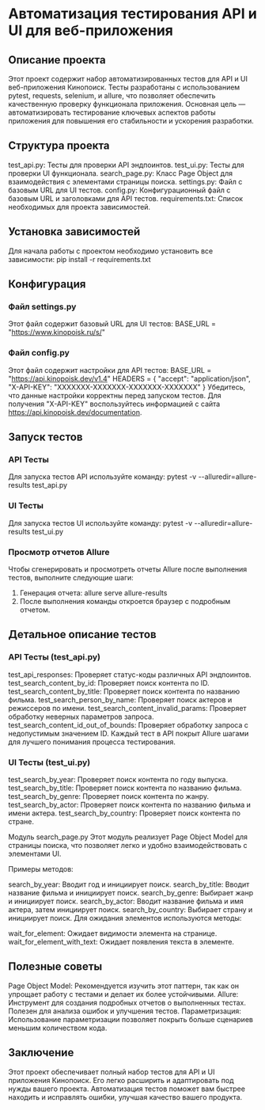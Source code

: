 # Автоматизация тестирования API и UI для веб-приложения
## Описание проекта
Этот проект содержит набор автоматизированных тестов для API и UI веб-приложения Кинопоиск. Тесты разработаны с использованием pytest, requests, selenium, и allure, что позволяет обеспечить качественную проверку функционала приложения. Основная цель — автоматизировать тестирование ключевых аспектов работы приложения для повышения его стабильности и ускорения разработки.

## Структура проекта
test_api.py: Тесты для проверки API эндпоинтов.
test_ui.py: Тесты для проверки UI функционала.
search_page.py: Класс Page Object для взаимодействия с элементами страницы поиска.
settings.py: Файл с базовым URL для UI тестов.
config.py: Конфигурационный файл с базовым URL и заголовками для API тестов.
requirements.txt: Список необходимых для проекта зависимостей.

## Установка зависимостей
Для начала работы с проектом необходимо установить все зависимости:
pip install -r requirements.txt

## Конфигурация
### Файл settings.py
Этот файл содержит базовый URL для UI тестов:
BASE_URL = "https://www.kinopoisk.ru/s/"

### Файл config.py
Этот файл содержит настройки для API тестов:
BASE_URL = "https://api.kinopoisk.dev/v1.4"
HEADERS = {
    "accept": "application/json",
    "X-API-KEY": "XXXXXXX-XXXXXXX-XXXXXXX-XXXXXXX"
}
Убедитесь, что данные настройки корректны перед запуском тестов. Для получения "X-API-KEY" воспользуйтесь информацией с сайта https://api.kinopoisk.dev/documentation. 

## Запуск тестов
### API Тесты
Для запуска тестов API используйте команду:
pytest -v --alluredir=allure-results test_api.py

### UI Тесты
Для запуска тестов UI используйте команду:
pytest -v --alluredir=allure-results test_ui.py

### Просмотр отчетов Allure
Чтобы сгенерировать и просмотреть отчеты Allure после выполнения тестов, выполните следующие шаги:

1. Генерация отчета:
   allure serve allure-results
2. После выполнения команды откроется браузер с подробным отчетом.

## Детальное описание тестов
### API Тесты (test_api.py)
test_api_responses: Проверяет статус-коды различных API эндпоинтов.
test_search_content_by_id: Проверяет поиск контента по ID.
test_search_content_by_title: Проверяет поиск контента по названию фильма.
test_search_person_by_name: Проверяет поиск актеров и режиссеров по имени.
test_search_content_invalid_params: Проверяет обработку неверных параметров запроса.
test_search_content_id_out_of_bounds: Проверяет обработку запроса с недопустимым значением ID.
Каждый тест в API покрыт Allure шагами для лучшего понимания процесса тестирования.

### UI Тесты (test_ui.py)
test_search_by_year: Проверяет поиск контента по году выпуска.
test_search_by_title: Проверяет поиск контента по названию фильма.
test_search_by_genre: Проверяет поиск контента по жанру.
test_search_by_actor: Проверяет поиск контента по названию фильма и имени актера.
test_search_by_country: Проверяет поиск контента по стране.

Модуль search_page.py
Этот модуль реализует Page Object Model для страницы поиска, что позволяет легко и удобно взаимодействовать с элементами UI.

Примеры методов:

search_by_year: Вводит год и инициирует поиск.
search_by_title: Вводит название фильма и инициирует поиск.
search_by_genre: Выбирает жанр и инициирует поиск.
search_by_actor: Вводит название фильма и имя актера, затем инициирует поиск.
search_by_country: Выбирает страну и инициирует поиск.
Для ожидания элементов используются методы:

wait_for_element: Ожидает видимости элемента на странице.
wait_for_element_with_text: Ожидает появления текста в элементе.

## Полезные советы
Page Object Model: Рекомендуется изучить этот паттерн, так как он упрощает работу с тестами и делает их более устойчивыми.
Allure: Инструмент для создания подробных отчетов о выполненных тестах. Полезен для анализа ошибок и улучшения тестов.
Параметризация: Использование параметризации позволяет покрыть больше сценариев меньшим количеством кода.

## Заключение
Этот проект обеспечивает полный набор тестов для API и UI приложения Кинопоиск. Его легко расширить и адаптировать под нужды вашего проекта. Автоматизация тестов поможет вам быстрее находить и исправлять ошибки, улучшая качество вашего продукта.


